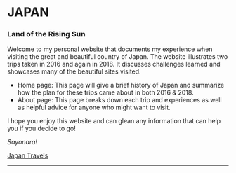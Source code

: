 # JAPAN

### Land of the Rising Sun
Welcome to my personal website that documents my experience when visiting the great and beautiful country of Japan. The website illustrates two trips taken in 2016 and again in 2018. It discusses challenges learned and showcases many of the beautiful sites visited.
* Home page: This page will give a brief history of Japan and summarize how the plan for these trips came about in both 2016 & 2018.
* About page: This page breaks down each trip and experiences as well as helpful advice for anyone who might want to visit.

I hope you enjoy this website and can glean any information that can help you if you decide to go!

 _Sayonara!_

[Japan Travels](https://jag1970.github.io/Galaxie500/)

---